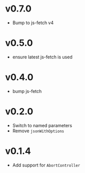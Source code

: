 # v0.7.0

- Bump to js-fetch v4

# v0.5.0

- ensure latest js-fetch is used

# v0.4.0

- bump js-fetch

# v0.2.0

- Switch to named parameters
- Remove `jsonWithOptions`

# v0.1.4

- Add support for `AbortController`
